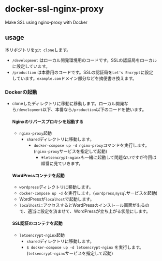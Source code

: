 # docker-ssl-nginx-proxy
Make SSL using nginx-proxy with Docker

## usage
本リポジトリを`git clone`します。
- `/development` はローカル開発環境用のコードです。SSLの認証局をローカルに設定しています。
- `/production` は本番用のコードです。SSLの認証局を`Let's Encrypt`に設定しています。`example.com`ドメイン部分などを摘便書き換えます。

### Dockerの起動
- cloneしたディレクトリに移動に移動します。ローカル開発なら`/development`以下、本番なら`/production`以下のコードを使います。

  #### Nginxのリバースプロキシを起動する
  - `nginx-proxy`起動
    - `shared`ディレクトリに移動します。
      - `docker-compose up -d nginx-proxy`コマンドを実行します。(`nginx-proxy`サービスを指定して起動)
        - ※`letsencrypt-nginx`も一緒に起動して問題ないですが今回は順番に見ていきます。

  #### WordPressコンテナを起動
  - `wordpress`ディレクトリに移動します。
  - `docker-compose up -d` を実行します。(`wordpress`,`mysql`サービスを起動)
  - WordPressが`localhost`で起動します。
  - `localhost`にアクセスするとWordPressのインストール画面が出るので、適当に設定を済ませて、WordPressが立ち上がる状態にします。

  #### SSL認証のコンテナを起動
  - `letsencrypt-nginx`起動
    - `shared`ディレクトリに移動します。
    - `$ docker-compose up -d letsencrypt-nginx` を実行します。(`letsencrypt-nginx`サービスを指定して起動)
